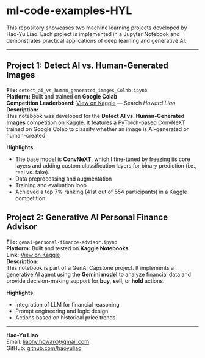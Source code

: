 # ml-code-examples-HYL

This repository showcases two machine learning projects developed by Hao-Yu Liao. Each project is implemented in a Jupyter Notebook and demonstrates practical applications of deep learning and generative AI.

---

## Project 1: Detect AI vs. Human-Generated Images

**File:** `detect_ai_vs_human_generated_images_Colab.ipynb`
<br>**Platform:** Built and trained on **Google Colab**
<br>**Competition Leaderboard:** [View on Kaggle](https://www.kaggle.com/competitions/detect-ai-vs-human-generated-images/leaderboard) — Search *Howard Liao*  
**Description:**  
This notebook was developed for the **Detect AI vs. Human-Generated Images** competition on Kaggle. It features a PyTorch-based ConvNeXT trained on Google Colab to classify whether an image is AI-generated or human-created.

**Highlights:**
- The base model is **ConvNeXT**, which I fine-tuned by freezing its core layers and adding custom classification layers for binary prediction (i.e., real vs. fake).
- Data preprocessing and augmentation
- Training and evaluation loop
- Achieved a top 7% ranking (41st out of 554 participants) in a Kaggle competition.

## Project 2: Generative AI Personal Finance Advisor

**File:** `genai-personal-finance-advisor.ipynb`  
**Platform:** Built and tested on **Kaggle Notebooks** 
<br>**Link:** [View on Kaggle](https://www.kaggle.com/code/haoyuliao14116/genai-personal-finance-advisor)
<br>**Description:**  
This notebook is part of a GenAI Capstone project. It implements a generative AI agent using the **Gemini model** to analyze financial data and provide decision-making support for **buy**, **sell**, or **hold** actions.

**Highlights:**
- Integration of LLM for financial reasoning
- Prompt engineering and logic design
- Actions based on historical price trends

---
**Hao-Yu Liao**  
Email: [liaohy.howard@gmail.com](mailto:liaohy.howard@gmail.com)  
GitHub: [github.com/haoyuliao](https://github.com/haoyuliao)


